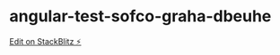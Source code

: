 # angular-test-sofco-graha-dbeuhe

[Edit on StackBlitz ⚡️](https://stackblitz.com/edit/angular-test-sofco-graha-dbeuhe)